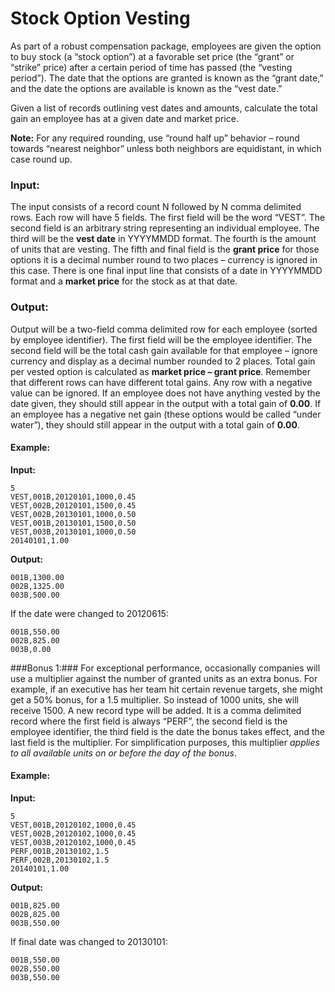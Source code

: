 # Stock Option Vesting

As part of a robust compensation package, employees are given the option to buy stock (a “stock option”)
at a favorable set price (the “grant” or “strike” price) after a certain period of time has passed (the “vesting
period”). The date that the options are granted is known as the “grant date,” and the date the options are
available is known as the “vest date.”

Given a list of records outlining vest dates and amounts, calculate the total gain an employee has at a given
date and market price.

**Note:** For any required rounding, use “round half up” behavior – round towards “nearest neighbor” unless
both neighbors are equidistant, in which case round up.

### Input: ###
The input consists of a record count N followed by N comma delimited rows. Each row will have 5
fields. The first field will be the word “VEST”. The second field is an arbitrary string representing an
individual employee. The third will be the **vest date** in YYYYMMDD format. The fourth is the amount of
units that are vesting. The fifth and final field is the **grant price** for those options it is a decimal number
round to two places – currency is ignored in this case. There is one final input line that consists of a date in
YYYYMMDD format and a **market price** for the stock as at that date.

### Output: ###
Output will be a two-field comma delimited row for each employee (sorted by employee
identifier). The first field will be the employee identifier. The second field will be the total cash gain
available for that employee – ignore currency and display as a decimal number rounded to 2 places. Total
gain per vested option is calculated as **market price – grant price**. Remember that different rows can have
different total gains. Any row with a negative value can be ignored. If an employee does not have anything
vested by the date given, they should still appear in the output with a total gain of **0.00**. If an employee has
a negative net gain (these options would be called “under water”), they should still appear in the output
with a total gain of **0.00**.

#### Example: ####
**Input:**

    5
    VEST,001B,20120101,1000,0.45
    VEST,002B,20120101,1500,0.45
    VEST,002B,20130101,1000,0.50
    VEST,001B,20130101,1500,0.50
    VEST,003B,20130101,1000,0.50
    20140101,1.00
**Output:**

    001B,1300.00
    002B,1325.00
    003B,500.00
If the date were changed to 20120615:

    001B,550.00
    002B,825.00
    003B,0.00

###Bonus 1:###
For exceptional performance, occasionally companies will use a multiplier against the number
of granted units as an extra bonus. For example, if an executive has her team hit certain revenue targets, she
might get a 50% bonus, for a 1.5 multiplier. So instead of 1000 units, she will receive 1500. A new record
type will be added. It is a comma delimited record where the first field is always “PERF”, the second field
is the employee identifier, the third field is the date the bonus takes effect, and the last field is the multiplier.
For simplification purposes, this multiplier *applies to all available units on or before the day of the
bonus*.

#### Example: ####
**Input:**

    5
    VEST,001B,20120102,1000,0.45
    VEST,002B,20120102,1000,0.45
    VEST,003B,20120102,1000,0.45
    PERF,001B,20130102,1.5
    PERF,002B,20130102,1.5
    20140101,1.00

**Output:**

    001B,825.00
    002B,825.00
    003B,550.00

If final date was changed to 20130101:

    001B,550.00
    002B,550.00
    003B,550.00
